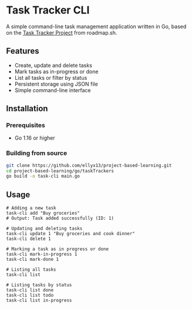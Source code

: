 # Task Tracker CLI

A simple command-line task management application written in Go, based on the [Task Tracker Project](https://roadmap.sh/projects/task-tracker) from roadmap.sh.

## Features

- Create, update and delete tasks
- Mark tasks as in-progress or done 
- List all tasks or filter by status
- Persistent storage using JSON file
- Simple command-line interface

## Installation

### Prerequisites
- Go 1.16 or higher

### Building from source
```bash
git clone https://github.com/ellyx13/project-based-learning.git
cd project-based-learning/go/taskTrackers
go build -o task-cli main.go
```

## Usage
```
# Adding a new task
task-cli add "Buy groceries"
# Output: Task added successfully (ID: 1)

# Updating and deleting tasks
task-cli update 1 "Buy groceries and cook dinner"
task-cli delete 1

# Marking a task as in progress or done
task-cli mark-in-progress 1
task-cli mark-done 1

# Listing all tasks
task-cli list

# Listing tasks by status
task-cli list done
task-cli list todo
task-cli list in-progress
```